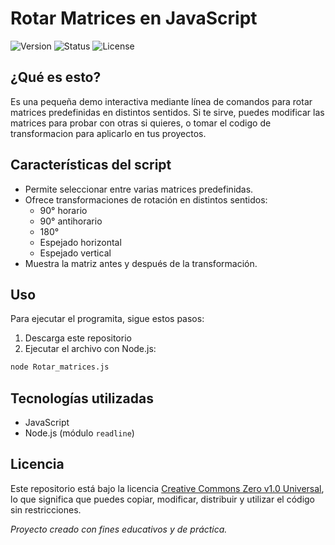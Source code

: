 # Rotar Matrices en JavaScript

![Version](https://img.shields.io/badge/Versi%C3%B3n-1.0-blue)
![Status](https://img.shields.io/badge/Estado-Activo-brightgreen)
![License](https://img.shields.io/badge/Licencia-CC0--1.0-orange)

## ¿Qué es esto?

Es una pequeña demo interactiva mediante línea de comandos para rotar matrices predefinidas en distintos sentidos.
Si te sirve, puedes modificar las matrices para probar con otras si quieres, o tomar el codigo de transformacion para aplicarlo en tus proyectos. 

## Características del script

- Permite seleccionar entre varias matrices predefinidas.
- Ofrece transformaciones de rotación en distintos sentidos:
  - 90° horario
  - 90° antihorario
  - 180°
  - Espejado horizontal
  - Espejado vertical
- Muestra la matriz antes y después de la transformación.

## Uso

Para ejecutar el programita, sigue estos pasos:

1. Descarga este repositorio
2. Ejecutar el archivo con Node.js:

```bash
node Rotar_matrices.js
```


## Tecnologías utilizadas

- JavaScript
- Node.js (módulo `readline`)

## Licencia

Este repositorio está bajo la licencia [Creative Commons Zero v1.0 Universal](https://creativecommons.org/publicdomain/zero/1.0/), lo que significa que puedes copiar, modificar, distribuir y utilizar el código sin restricciones.



*Proyecto creado con fines educativos y de práctica.*

